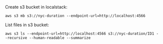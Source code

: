 Create s3 bucket in localstack:
```
aws s3 mb s3://nyc-duration --endpoint-url=http://localhost:4566
```

List files in s3 bucket:
```
aws s3 ls --endpoint-url=http://localhost:4566 s3://nyc-duration/ID1 --recursive --human-readable --summarize
```